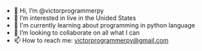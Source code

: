 - 👋 Hi, I’m @victorprogrammerpy
- 👀 I’m interested in live in the Unided States
- 🌱 I'm currently learning about programming in python language
- 💞️ I’m looking to collaborate on all what I can
- 📫 How to reach me: victorprogrammerpy@gmail.com
